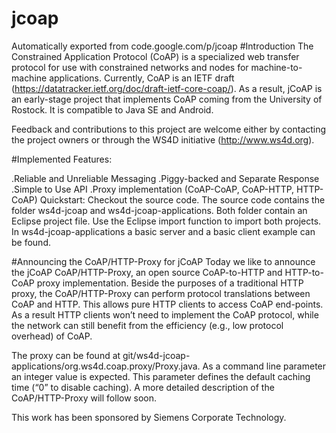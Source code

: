 # jcoap
Automatically exported from code.google.com/p/jcoap
#Introduction
The Constrained Application Protocol (CoAP) is a specialized web transfer protocol for use with constrained networks and nodes for machine-to-machine applications. Currently, CoAP is an IETF draft (https://datatracker.ietf.org/doc/draft-ietf-core-coap/). As a result, jCoAP is an early-stage project that implements CoAP coming from the University of Rostock. It is compatible to Java SE and Android.

Feedback and contributions to this project are welcome either by contacting the project owners or through the WS4D initiative (http://www.ws4d.org).

#Implemented Features:

.Reliable and Unreliable Messaging
.Piggy-backed and Separate Response
.Simple to Use API
.Proxy implementation (CoAP-CoAP, CoAP-HTTP, HTTP-CoAP)
Quickstart: Checkout the source code. The source code contains the folder ws4d-jcoap and ws4d-jcoap-applications. Both folder contain an Eclipse project file. Use the Eclipse import function to import both projects. In ws4d-jcoap-applications a basic server and a basic client example can be found.

#Announcing the CoAP/HTTP-Proxy for jCoAP
Today we like to announce the jCoAP CoAP/HTTP-Proxy, an open source CoAP-to-HTTP and HTTP-to-CoAP proxy implementation. Beside the purposes of a traditional HTTP proxy, the CoAP/HTTP-Proxy can perform protocol translations between CoAP and HTTP. This allows pure HTTP clients to access CoAP end-points. As a result HTTP clients won’t need to implement the CoAP protocol, while the network can still benefit from the efficiency (e.g., low protocol overhead) of CoAP.

The proxy can be found at git/ws4d-jcoap-applications/org.ws4d.coap.proxy/Proxy.java. As a command line parameter an integer value is expected. This parameter defines the default caching time (“0” to disable caching). A more detailed description of the CoAP/HTTP-Proxy will follow soon.

This work has been sponsored by Siemens Corporate Technology.

